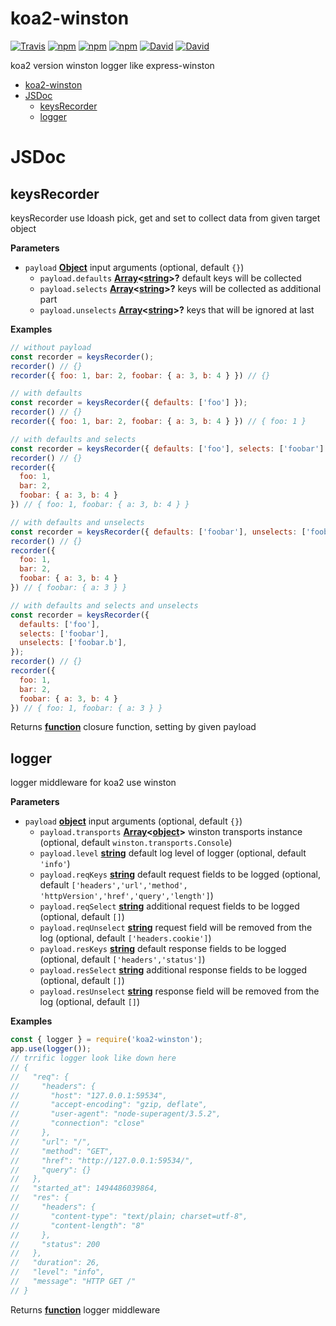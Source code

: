 # koa2-winston

[![Travis](https://img.shields.io/travis/yidinghan/koa2-winston.svg?style=flat-square)](<>)
[![npm](https://img.shields.io/npm/l/koa2-winston.svg?style=flat-square)](<>)
[![npm](https://img.shields.io/npm/v/koa2-winston.svg?style=flat-square)](<>)
[![npm](https://img.shields.io/npm/dm/koa2-winston.svg?style=flat-square)](<>)
[![David](https://img.shields.io/david/yidinghan/koa2-winston.svg?style=flat-square)](<>)
[![David](https://img.shields.io/david/dev/yidinghan/koa2-winston.svg?style=flat-square)](<>)

koa2 version winston logger like express-winston

<!-- TOC -->

-   [koa2-winston](#koa2-winston)
-   [JSDoc](#jsdoc)
    -   [keysRecorder](#keysrecorder)
    -   [logger](#logger)

<!-- /TOC -->

# JSDoc

<!-- Generated by documentation.js. Update this documentation by updating the source code. -->

## keysRecorder

keysRecorder
use ldoash pick, get and set to collect data from given target object

**Parameters**

-   `payload` **[Object](https://developer.mozilla.org/en-US/docs/Web/JavaScript/Reference/Global_Objects/Object)** input arguments (optional, default `{}`)
    -   `payload.defaults` **[Array](https://developer.mozilla.org/en-US/docs/Web/JavaScript/Reference/Global_Objects/Array)&lt;[string](https://developer.mozilla.org/en-US/docs/Web/JavaScript/Reference/Global_Objects/String)>?** default keys will be collected
    -   `payload.selects` **[Array](https://developer.mozilla.org/en-US/docs/Web/JavaScript/Reference/Global_Objects/Array)&lt;[string](https://developer.mozilla.org/en-US/docs/Web/JavaScript/Reference/Global_Objects/String)>?** keys will be collected as
        additional part
    -   `payload.unselects` **[Array](https://developer.mozilla.org/en-US/docs/Web/JavaScript/Reference/Global_Objects/Array)&lt;[string](https://developer.mozilla.org/en-US/docs/Web/JavaScript/Reference/Global_Objects/String)>?** keys that will be ignored at last

**Examples**

```javascript
// without payload
const recorder = keysRecorder();
recorder() // {}
recorder({ foo: 1, bar: 2, foobar: { a: 3, b: 4 } }) // {}

// with defaults
const recorder = keysRecorder({ defaults: ['foo'] });
recorder() // {}
recorder({ foo: 1, bar: 2, foobar: { a: 3, b: 4 } }) // { foo: 1 }

// with defaults and selects
const recorder = keysRecorder({ defaults: ['foo'], selects: ['foobar'] });
recorder() // {}
recorder({
  foo: 1,
  bar: 2,
  foobar: { a: 3, b: 4 }
}) // { foo: 1, foobar: { a: 3, b: 4 } }

// with defaults and unselects
const recorder = keysRecorder({ defaults: ['foobar'], unselects: ['foobar.a'] });
recorder() // {}
recorder({
  foo: 1,
  bar: 2,
  foobar: { a: 3, b: 4 }
}) // { foobar: { a: 3 } }

// with defaults and selects and unselects
const recorder = keysRecorder({
  defaults: ['foo'],
  selects: ['foobar'],
  unselects: ['foobar.b'],
});
recorder() // {}
recorder({
  foo: 1,
  bar: 2,
  foobar: { a: 3, b: 4 }
}) // { foo: 1, foobar: { a: 3 } }
```

Returns **[function](https://developer.mozilla.org/en-US/docs/Web/JavaScript/Reference/Statements/function)** closure function, setting by given payload

## logger

logger middleware for koa2 use winston

**Parameters**

-   `payload` **[object](https://developer.mozilla.org/en-US/docs/Web/JavaScript/Reference/Global_Objects/Object)** input arguments (optional, default `{}`)
    -   `payload.transports` **[Array](https://developer.mozilla.org/en-US/docs/Web/JavaScript/Reference/Global_Objects/Array)&lt;[object](https://developer.mozilla.org/en-US/docs/Web/JavaScript/Reference/Global_Objects/Object)>** winston transports instance (optional, default `winston.transports.Console`)
    -   `payload.level` **[string](https://developer.mozilla.org/en-US/docs/Web/JavaScript/Reference/Global_Objects/String)** default log level of logger (optional, default `'info'`)
    -   `payload.reqKeys` **[string](https://developer.mozilla.org/en-US/docs/Web/JavaScript/Reference/Global_Objects/String)** default request fields to be logged (optional, default `['headers','url','method',
        'httpVersion','href','query','length']`)
    -   `payload.reqSelect` **[string](https://developer.mozilla.org/en-US/docs/Web/JavaScript/Reference/Global_Objects/String)** additional request fields to be logged (optional, default `[]`)
    -   `payload.reqUnselect` **[string](https://developer.mozilla.org/en-US/docs/Web/JavaScript/Reference/Global_Objects/String)** request field
                         will be removed from the log (optional, default `['headers.cookie']`)
    -   `payload.resKeys` **[string](https://developer.mozilla.org/en-US/docs/Web/JavaScript/Reference/Global_Objects/String)** default response fields to be logged (optional, default `['headers','status']`)
    -   `payload.resSelect` **[string](https://developer.mozilla.org/en-US/docs/Web/JavaScript/Reference/Global_Objects/String)** additional response fields to be logged (optional, default `[]`)
    -   `payload.resUnselect` **[string](https://developer.mozilla.org/en-US/docs/Web/JavaScript/Reference/Global_Objects/String)** response field will be removed from the log (optional, default `[]`)

**Examples**

```javascript
const { logger } = require('koa2-winston');
app.use(logger());
// trrific logger look like down here
// {
//   "req": {
//     "headers": {
//       "host": "127.0.0.1:59534",
//       "accept-encoding": "gzip, deflate",
//       "user-agent": "node-superagent/3.5.2",
//       "connection": "close"
//     },
//     "url": "/",
//     "method": "GET",
//     "href": "http://127.0.0.1:59534/",
//     "query": {}
//   },
//   "started_at": 1494486039864,
//   "res": {
//     "headers": {
//       "content-type": "text/plain; charset=utf-8",
//       "content-length": "8"
//     },
//     "status": 200
//   },
//   "duration": 26,
//   "level": "info",
//   "message": "HTTP GET /"
// }
```

Returns **[function](https://developer.mozilla.org/en-US/docs/Web/JavaScript/Reference/Statements/function)** logger middleware
